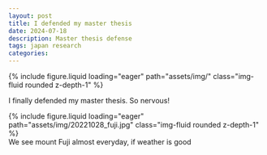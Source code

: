 ```yaml
---
layout: post
title: I defended my master thesis
date: 2024-07-18
description: Master thesis defense
tags: japan research
categories: 
---
```


<div class="row mt-3">
    <div class="col-sm mt-3 mt-md-0">
        {% include figure.liquid loading="eager" path="assets/img/" class="img-fluid rounded z-depth-1" %}
    </div>
</div>
<div class="caption">
    
</div>

I finally defended my master thesis. So nervous! 
<div class="row mt-3">
    <div class="col-sm mt-3 mt-md-0">
        {% include figure.liquid loading="eager" path="assets/img/20221028_fuji.jpg" class="img-fluid rounded z-depth-1" %}
    </div>
</div>
<div class="caption">
    We see mount Fuji almost everyday, if weather is good
</div>

